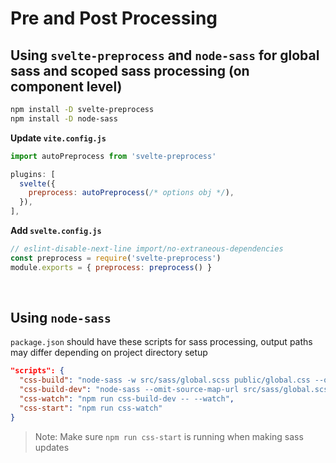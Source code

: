 # Pre and Post Processing

## Using `svelte-preprocess` and `node-sass` for global sass and scoped sass processing (on component level)

```bash
npm install -D svelte-preprocess
npm install -D node-sass
```

**Update `vite.config.js`**

```js
import autoPreprocess from 'svelte-preprocess'

plugins: [
  svelte({
    preprocess: autoPreprocess(/* options obj */),
  }),
],
```

**Add `svelte.config.js`**

```js
// eslint-disable-next-line import/no-extraneous-dependencies
const preprocess = require('svelte-preprocess')
module.exports = { preprocess: preprocess() }
```

<br>

## Using `node-sass`

`package.json` should have these scripts for sass processing, output paths may differ depending on project directory setup

```json
"scripts": {
  "css-build": "node-sass -w src/sass/global.scss public/global.css --output-style compressed",
  "css-build-dev": "node-sass --omit-source-map-url src/sass/global.scss public/global.css",
  "css-watch": "npm run css-build-dev -- --watch",
  "css-start": "npm run css-watch"
}
```

> Note: Make sure `npm run css-start` is running when making sass updates
